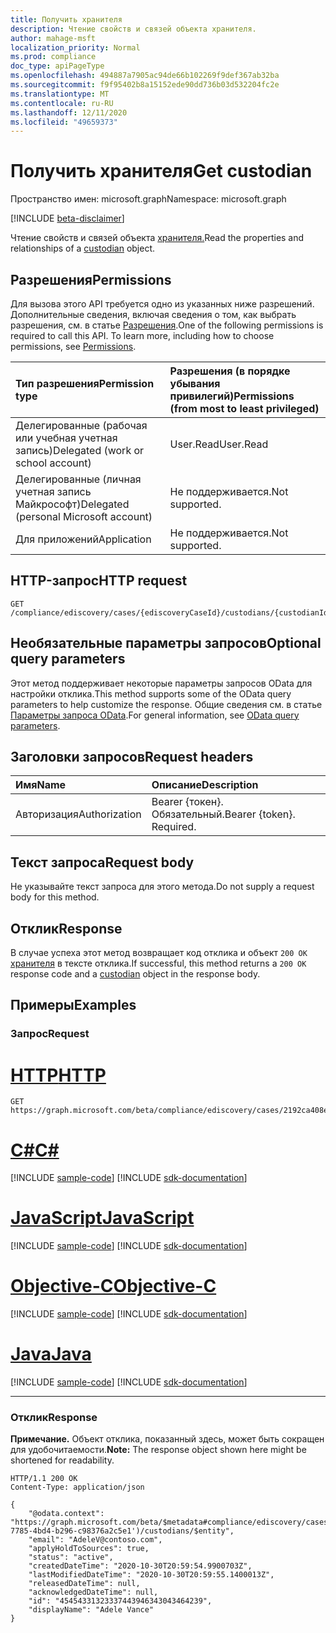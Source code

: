 ```yaml
---
title: Получить хранителя
description: Чтение свойств и связей объекта хранителя.
author: mahage-msft
localization_priority: Normal
ms.prod: compliance
doc_type: apiPageType
ms.openlocfilehash: 494887a7905ac94de66b102269f9def367ab32ba
ms.sourcegitcommit: f9f95402b8a15152ede90dd736b03d532204fc2e
ms.translationtype: MT
ms.contentlocale: ru-RU
ms.lasthandoff: 12/11/2020
ms.locfileid: "49659373"
---
```

# <a name="get-custodian"></a><span data-ttu-id="dda75-103">Получить хранителя</span><span class="sxs-lookup"><span data-stu-id="dda75-103">Get custodian</span></span>

<span data-ttu-id="dda75-104">Пространство имен: microsoft.graph</span><span class="sxs-lookup"><span data-stu-id="dda75-104">Namespace: microsoft.graph</span></span>

[!INCLUDE [beta-disclaimer](../../includes/beta-disclaimer.md)]

<span data-ttu-id="dda75-105">Чтение свойств и связей объекта [хранителя.](../resources/custodian.md)</span><span class="sxs-lookup"><span data-stu-id="dda75-105">Read the properties and relationships of a [custodian](../resources/custodian.md) object.</span></span>

## <a name="permissions"></a><span data-ttu-id="dda75-106">Разрешения</span><span class="sxs-lookup"><span data-stu-id="dda75-106">Permissions</span></span>

<span data-ttu-id="dda75-p101">Для вызова этого API требуется одно из указанных ниже разрешений. Дополнительные сведения, включая сведения о том, как выбрать разрешения, см. в статье [Разрешения](/graph/permissions-reference).</span><span class="sxs-lookup"><span data-stu-id="dda75-p101">One of the following permissions is required to call this API. To learn more, including how to choose permissions, see [Permissions](/graph/permissions-reference).</span></span>

|<span data-ttu-id="dda75-109">Тип разрешения</span><span class="sxs-lookup"><span data-stu-id="dda75-109">Permission type</span></span>|<span data-ttu-id="dda75-110">Разрешения (в порядке убывания привилегий)</span><span class="sxs-lookup"><span data-stu-id="dda75-110">Permissions (from most to least privileged)</span></span>|
|:---|:---|
|<span data-ttu-id="dda75-111">Делегированные (рабочая или учебная учетная запись)</span><span class="sxs-lookup"><span data-stu-id="dda75-111">Delegated (work or school account)</span></span>|<span data-ttu-id="dda75-112">User.Read</span><span class="sxs-lookup"><span data-stu-id="dda75-112">User.Read</span></span>|
|<span data-ttu-id="dda75-113">Делегированные (личная учетная запись Майкрософт)</span><span class="sxs-lookup"><span data-stu-id="dda75-113">Delegated (personal Microsoft account)</span></span>|<span data-ttu-id="dda75-114">Не поддерживается.</span><span class="sxs-lookup"><span data-stu-id="dda75-114">Not supported.</span></span>|
|<span data-ttu-id="dda75-115">Для приложений</span><span class="sxs-lookup"><span data-stu-id="dda75-115">Application</span></span>|<span data-ttu-id="dda75-116">Не поддерживается.</span><span class="sxs-lookup"><span data-stu-id="dda75-116">Not supported.</span></span>|

## <a name="http-request"></a><span data-ttu-id="dda75-117">HTTP-запрос</span><span class="sxs-lookup"><span data-stu-id="dda75-117">HTTP request</span></span>

<!-- {
  "blockType": "ignored"
}
-->

``` http
GET /compliance/ediscovery/cases/{ediscoveryCaseId}/custodians/{custodianId}
```

## <a name="optional-query-parameters"></a><span data-ttu-id="dda75-118">Необязательные параметры запросов</span><span class="sxs-lookup"><span data-stu-id="dda75-118">Optional query parameters</span></span>

<span data-ttu-id="dda75-119">Этот метод поддерживает некоторые параметры запросов OData для настройки отклика.</span><span class="sxs-lookup"><span data-stu-id="dda75-119">This method supports some of the OData query parameters to help customize the response.</span></span> <span data-ttu-id="dda75-120">Общие сведения см. в статье [Параметры запроса OData](/graph/query-parameters).</span><span class="sxs-lookup"><span data-stu-id="dda75-120">For general information, see [OData query parameters](/graph/query-parameters).</span></span>

## <a name="request-headers"></a><span data-ttu-id="dda75-121">Заголовки запросов</span><span class="sxs-lookup"><span data-stu-id="dda75-121">Request headers</span></span>

|<span data-ttu-id="dda75-122">Имя</span><span class="sxs-lookup"><span data-stu-id="dda75-122">Name</span></span>|<span data-ttu-id="dda75-123">Описание</span><span class="sxs-lookup"><span data-stu-id="dda75-123">Description</span></span>|
|:---|:---|
|<span data-ttu-id="dda75-124">Авторизация</span><span class="sxs-lookup"><span data-stu-id="dda75-124">Authorization</span></span>|<span data-ttu-id="dda75-p103">Bearer {токен}. Обязательный.</span><span class="sxs-lookup"><span data-stu-id="dda75-p103">Bearer {token}. Required.</span></span>|

## <a name="request-body"></a><span data-ttu-id="dda75-127">Текст запроса</span><span class="sxs-lookup"><span data-stu-id="dda75-127">Request body</span></span>

<span data-ttu-id="dda75-128">Не указывайте текст запроса для этого метода.</span><span class="sxs-lookup"><span data-stu-id="dda75-128">Do not supply a request body for this method.</span></span>

## <a name="response"></a><span data-ttu-id="dda75-129">Отклик</span><span class="sxs-lookup"><span data-stu-id="dda75-129">Response</span></span>

<span data-ttu-id="dda75-130">В случае успеха этот метод возвращает код отклика и объект `200 OK` [хранителя](../resources/custodian.md) в тексте отклика.</span><span class="sxs-lookup"><span data-stu-id="dda75-130">If successful, this method returns a `200 OK` response code and a [custodian](../resources/custodian.md) object in the response body.</span></span>

## <a name="examples"></a><span data-ttu-id="dda75-131">Примеры</span><span class="sxs-lookup"><span data-stu-id="dda75-131">Examples</span></span>

### <a name="request"></a><span data-ttu-id="dda75-132">Запрос</span><span class="sxs-lookup"><span data-stu-id="dda75-132">Request</span></span>


# <a name="http"></a>[<span data-ttu-id="dda75-133">HTTP</span><span class="sxs-lookup"><span data-stu-id="dda75-133">HTTP</span></span>](#tab/http)
<!-- {
  "blockType": "request",
  "name": "get_custodian"
}
-->

``` http
GET https://graph.microsoft.com/beta/compliance/ediscovery/cases/2192ca408ea2410eba3bec8ae873be6b/custodians/45454331323337443946343043464239
```
# <a name="c"></a>[<span data-ttu-id="dda75-134">C#</span><span class="sxs-lookup"><span data-stu-id="dda75-134">C#</span></span>](#tab/csharp)
[!INCLUDE [sample-code](../includes/snippets/csharp/get-custodian-csharp-snippets.md)]
[!INCLUDE [sdk-documentation](../includes/snippets/snippets-sdk-documentation-link.md)]

# <a name="javascript"></a>[<span data-ttu-id="dda75-135">JavaScript</span><span class="sxs-lookup"><span data-stu-id="dda75-135">JavaScript</span></span>](#tab/javascript)
[!INCLUDE [sample-code](../includes/snippets/javascript/get-custodian-javascript-snippets.md)]
[!INCLUDE [sdk-documentation](../includes/snippets/snippets-sdk-documentation-link.md)]

# <a name="objective-c"></a>[<span data-ttu-id="dda75-136">Objective-C</span><span class="sxs-lookup"><span data-stu-id="dda75-136">Objective-C</span></span>](#tab/objc)
[!INCLUDE [sample-code](../includes/snippets/objc/get-custodian-objc-snippets.md)]
[!INCLUDE [sdk-documentation](../includes/snippets/snippets-sdk-documentation-link.md)]

# <a name="java"></a>[<span data-ttu-id="dda75-137">Java</span><span class="sxs-lookup"><span data-stu-id="dda75-137">Java</span></span>](#tab/java)
[!INCLUDE [sample-code](../includes/snippets/java/get-custodian-java-snippets.md)]
[!INCLUDE [sdk-documentation](../includes/snippets/snippets-sdk-documentation-link.md)]

---


### <a name="response"></a><span data-ttu-id="dda75-138">Отклик</span><span class="sxs-lookup"><span data-stu-id="dda75-138">Response</span></span>

<span data-ttu-id="dda75-139">**Примечание.** Объект отклика, показанный здесь, может быть сокращен для удобочитаемости.</span><span class="sxs-lookup"><span data-stu-id="dda75-139">**Note:** The response object shown here might be shortened for readability.</span></span>
<!-- {
  "blockType": "response",
  "truncated": true,
  "@odata.type": "microsoft.graph.custodian"
}
-->

``` http
HTTP/1.1 200 OK
Content-Type: application/json

{
    "@odata.context": "https://graph.microsoft.com/beta/$metadata#compliance/ediscovery/cases('4c8f8f70-7785-4bd4-b296-c98376a2c5e1')/custodians/$entity",
    "email": "AdeleV@contoso.com",
    "applyHoldToSources": true,
    "status": "active",
    "createdDateTime": "2020-10-30T20:59:54.9900703Z",
    "lastModifiedDateTime": "2020-10-30T20:59:55.1400013Z",
    "releasedDateTime": null,
    "acknowledgedDateTime": null,
    "id": "45454331323337443946343043464239",
    "displayName": "Adele Vance"
}
```
